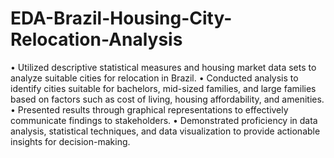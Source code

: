 # EDA-Brazil-Housing-City-Relocation-Analysis
•	Utilized descriptive statistical measures and housing market data sets to analyze suitable cities for relocation in Brazil.
•	Conducted analysis to identify cities suitable for bachelors, mid-sized families, and large families based on factors such as cost of living, housing affordability, and amenities.
•	Presented results through graphical representations to effectively communicate findings to stakeholders.
•	Demonstrated proficiency in data analysis, statistical techniques, and data visualization to provide actionable insights for decision-making.
